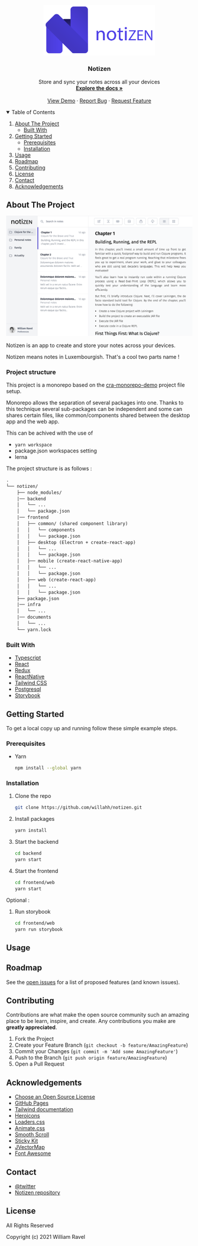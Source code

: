 <!-- PROJECT SHIELDS -->
<!--
*** Reference links are enclosed in brackets [ ] instead of parentheses ( ).
*** See the bottom of this document for the declaration of the reference variables
*** for contributors-url, forks-url, etc. This is an optional, concise syntax you may use.
*** https://www.markdownguide.org/basic-syntax/#reference-style-links
-->


<br />
<p align="center">
  <a href="documents/images/github-logo.png">
    <img src="documents/images/github-logo.png" alt="Logo" width="300" >
  </a>

  <h3 align="center">Notizen</h3>

  <p align="center">
    Store and sync your notes across all your devices
    <br />
    <a href="https://github.com/willahh/notizen"><strong>Explore the docs »</strong></a>
    <br />
    <br />
    <a href="https://willahh.github.io/notizen/">View Demo</a>
    ·
    <a href="https://github.com/willahh/notizen/issues">Report Bug</a>
    ·
    <a href="https://github.com/willahh/notizen/issues">Request Feature</a>
  </p>
</p>



<!-- TABLE OF CONTENTS -->
<details open="open">
  <summary>Table of Contents</summary>
  <ol>
    <li>
      <a href="#about-the-project">About The Project</a>
      <ul>
        <li><a href="#built-with">Built With</a></li>
      </ul>
    </li>
    <li>
      <a href="#getting-started">Getting Started</a>
      <ul>
        <li><a href="#prerequisites">Prerequisites</a></li>
        <li><a href="#installation">Installation</a></li>
      </ul>
    </li>
    <li><a href="#usage">Usage</a></li>
    <li><a href="#roadmap">Roadmap</a></li>
    <li><a href="#contributing">Contributing</a></li>
    <li><a href="#license">License</a></li>
    <li><a href="#contact">Contact</a></li>
    <li><a href="#acknowledgements">Acknowledgements</a></li>
  </ol>
</details>


## About The Project

[![Product Name Screen Shot][product-screenshot]](https://example.com)
<!-- [![Product Name Screen Shot][product-screenshot-dark]](https://example.com) -->

Notizen is an app to create and store your notes across your devices.

Notizen means notes in Luxembourgish. That's a cool two parts name !

### Project structure
This project is a monorepo based on the [cra-monorepo-demo](https://github.com/jibin2706/cra-monorepo-demo) project file setup.

Monorepo allows the separation of several packages into one. Thanks to this technique several sub-packages can be independent and some can shares certain files, like common/components shared between the desktop app and the web app.

This can be achived with the use of 
 - `yarn workspace`
 - package.json workspaces setting
 - lerna

The project structure is as follows : 
```html
.
└── notizen/
    ├── node_modules/
    |── backend
    │   └── ...
    │   └── package.json
    |── frontend
    │   ├── common/ (shared component library)
    │   │   └── components
    │   │   └── package.json
    │   ├── desktop (Electron + create-react-app)
    │   │   └── ...
    │   │   └── package.json
    │   ├── mobile (create-react-native-app)
    │   │   └── ...
    │   │   └── package.json
    │   ├── web (create-react-app)
    │   │   └── ...
    │   │   └── package.json
    ├── package.json
    |── infra
    │   └── ...
    |── documents
    │   └── ...
    └── yarn.lock
```

### Built With

* [Typescript](https://www.typescriptlang.org/)
* [React](https://reactjs.org/)
* [Redux](https://redux.js.org/)
* [ReactNative](https://reactnative.dev/)
* [Tailwind CSS](https://tailwindcss.com/)
* [Postgresql](https://www.postgresql.org/)
* [Storybook](https://storybook.js.org/)


## Getting Started
To get a local copy up and running follow these simple example steps.


### Prerequisites

* Yarn
  ```sh
  npm install --global yarn
  ```

### Installation

1. Clone the repo
   ```sh
   git clone https://github.com/willahh/notizen.git
   ```
2. Install packages
   ```sh
   yarn install
   ```
3. Start the backend
    ```sh
    cd backend
    yarn start
    ```
3. Start the frontend
    ```sh
    cd frontend/web
    yarn start
    ```

Optional :
1. Run storybook
    ```sh
    cd frontend/web
    yarn run storybook
    ```

## Usage


## Roadmap

See the [open issues](https://github.com/willahh/notizen/issues) for a list of proposed features (and known issues).


## Contributing

Contributions are what make the open source community such an amazing place to be learn, inspire, and create. Any contributions you make are **greatly appreciated**.

1. Fork the Project
2. Create your Feature Branch (`git checkout -b feature/AmazingFeature`)
3. Commit your Changes (`git commit -m 'Add some AmazingFeature'`)
4. Push to the Branch (`git push origin feature/AmazingFeature`)
5. Open a Pull Request


## Acknowledgements
* [Choose an Open Source License](https://choosealicense.com)
* [GitHub Pages](https://pages.github.com)
* [Tailwind documentation](https://tailwindcss.com/docs/theme)
* [Heroicons](https://heroicons.com/)
* [Loaders.css](https://connoratherton.com/loaders)
* [Animate.css](https://daneden.github.io/animate.css)
* [Smooth Scroll](https://github.com/cferdinandi/smooth-scroll)
* [Sticky Kit](http://leafo.net/sticky-kit)
* [JVectorMap](http://jvectormap.com)
* [Font Awesome](https://fontawesome.com)

[contributors-url]: https://github.com/willahh/notizen/graphs/contributors
[forks-url]: https://github.com/willahh/notizen/network/members
[stars-url]: https://github.com/willahh/notizen/stargazers
[issues-url]: https://github.com/willahh/notizen/issues
[milestones-url]: https://github.com/willahh/notizen/milestones
[license-url]: https://github.com/willahh/notizen/blob/master/LICENSE.txt
[product-screenshot]: documents/images/notizen-screen-light-01.png
[product-screenshot-dark]: documents/images/notizen-screen-dark-01.png

## Contact
- [@twitter](https://twitter.com/willahhravel)
- [Notizen repository](https://github.com/willahh/notizen)

## License
All Rights Reserved

Copyright (c) 2021 William Ravel
